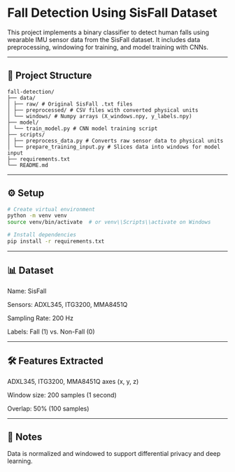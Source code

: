 # Fall Detection Using SisFall Dataset

This project implements a binary classifier to detect human falls using wearable IMU sensor data from the SisFall dataset. It includes data preprocessing, windowing for training, and model training with CNNs.

---

## 📁 Project Structure
    fall-detection/
    ├── data/
    │ ├── raw/ # Original SisFall .txt files
    │ ├── preprocessed/ # CSV files with converted physical units
    │ └── windows/ # Numpy arrays (X_windows.npy, y_labels.npy)
    ├── model/
    │ └── train_model.py # CNN model training script
    ├── scripts/
    │ ├── preprocess_data.py # Converts raw sensor data to physical units
    │ └── prepare_training_input.py # Slices data into windows for model input
    ├── requirements.txt
    └── README.md

---

## ⚙️ Setup

```bash
# Create virtual environment
python -m venv venv
source venv/bin/activate  # or venv\\Scripts\\activate on Windows

# Install dependencies
pip install -r requirements.txt
```

---

## 📊 Dataset
Name: SisFall

Sensors: ADXL345, ITG3200, MMA8451Q

Sampling Rate: 200 Hz

Labels: Fall (1) vs. Non-Fall (0)

---

## 🛠 Features Extracted
ADXL345, ITG3200, MMA8451Q axes (x, y, z)

Window size: 200 samples (1 second)

Overlap: 50% (100 samples)

---

## 📌 Notes
Data is normalized and windowed to support differential privacy and deep learning.